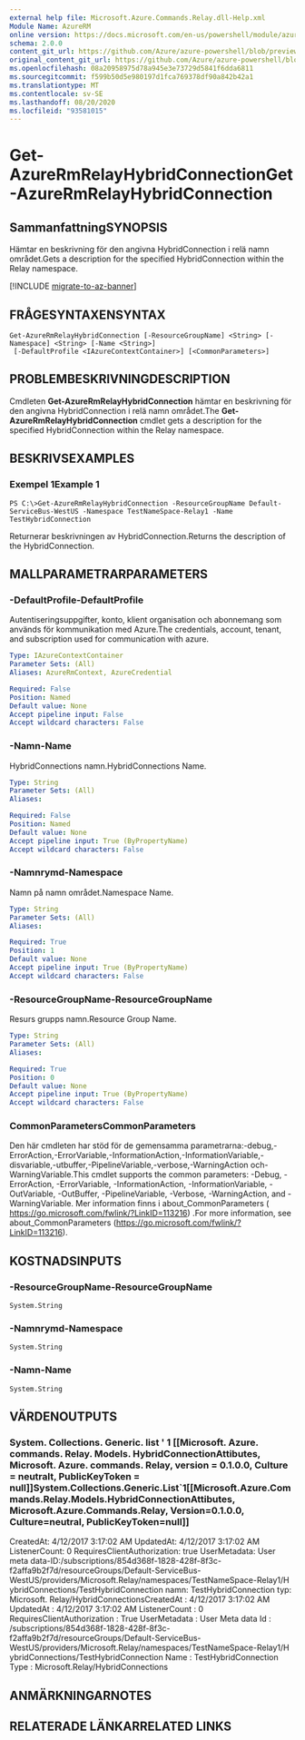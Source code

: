 ```yaml
---
external help file: Microsoft.Azure.Commands.Relay.dll-Help.xml
Module Name: AzureRM
online version: https://docs.microsoft.com/en-us/powershell/module/azurerm.relay/get-azurermrelayhybridconnection
schema: 2.0.0
content_git_url: https://github.com/Azure/azure-powershell/blob/preview/src/ResourceManager/Relay/Commands.Relay/help/Get-AzureRmRelayHybridConnection.md
original_content_git_url: https://github.com/Azure/azure-powershell/blob/preview/src/ResourceManager/Relay/Commands.Relay/help/Get-AzureRmRelayHybridConnection.md
ms.openlocfilehash: 08a20958975d78a945e3e73729d5841f6dda6811
ms.sourcegitcommit: f599b50d5e980197d1fca769378df90a842b42a1
ms.translationtype: MT
ms.contentlocale: sv-SE
ms.lasthandoff: 08/20/2020
ms.locfileid: "93581015"
---
```

# <span data-ttu-id="1f153-101">Get-AzureRmRelayHybridConnection</span><span class="sxs-lookup"><span data-stu-id="1f153-101">Get-AzureRmRelayHybridConnection</span></span>

## <span data-ttu-id="1f153-102">Sammanfattning</span><span class="sxs-lookup"><span data-stu-id="1f153-102">SYNOPSIS</span></span>
<span data-ttu-id="1f153-103">Hämtar en beskrivning för den angivna HybridConnection i relä namn området.</span><span class="sxs-lookup"><span data-stu-id="1f153-103">Gets a description for the specified HybridConnection within the Relay namespace.</span></span>

[!INCLUDE [migrate-to-az-banner](../../includes/migrate-to-az-banner.md)]

## <span data-ttu-id="1f153-104">FRÅGESYNTAXEN</span><span class="sxs-lookup"><span data-stu-id="1f153-104">SYNTAX</span></span>

```
Get-AzureRmRelayHybridConnection [-ResourceGroupName] <String> [-Namespace] <String> [-Name <String>]
 [-DefaultProfile <IAzureContextContainer>] [<CommonParameters>]
```

## <span data-ttu-id="1f153-105">PROBLEMBESKRIVNING</span><span class="sxs-lookup"><span data-stu-id="1f153-105">DESCRIPTION</span></span>
<span data-ttu-id="1f153-106">Cmdleten **Get-AzureRmRelayHybridConnection** hämtar en beskrivning för den angivna HybridConnection i relä namn området.</span><span class="sxs-lookup"><span data-stu-id="1f153-106">The **Get-AzureRmRelayHybridConnection** cmdlet gets a description for the specified HybridConnection within the Relay namespace.</span></span>

## <span data-ttu-id="1f153-107">BESKRIVS</span><span class="sxs-lookup"><span data-stu-id="1f153-107">EXAMPLES</span></span>

### <span data-ttu-id="1f153-108">Exempel 1</span><span class="sxs-lookup"><span data-stu-id="1f153-108">Example 1</span></span>
```
PS C:\>Get-AzureRmRelayHybridConnection -ResourceGroupName Default-ServiceBus-WestUS -Namespace TestNameSpace-Relay1 -Name TestHybridConnection
```

<span data-ttu-id="1f153-109">Returnerar beskrivningen av HybridConnection.</span><span class="sxs-lookup"><span data-stu-id="1f153-109">Returns the description of the HybridConnection.</span></span> 

## <span data-ttu-id="1f153-110">MALLPARAMETRAR</span><span class="sxs-lookup"><span data-stu-id="1f153-110">PARAMETERS</span></span>

### <span data-ttu-id="1f153-111">-DefaultProfile</span><span class="sxs-lookup"><span data-stu-id="1f153-111">-DefaultProfile</span></span>
<span data-ttu-id="1f153-112">Autentiseringsuppgifter, konto, klient organisation och abonnemang som används för kommunikation med Azure.</span><span class="sxs-lookup"><span data-stu-id="1f153-112">The credentials, account, tenant, and subscription used for communication with azure.</span></span>

```yaml
Type: IAzureContextContainer
Parameter Sets: (All)
Aliases: AzureRmContext, AzureCredential

Required: False
Position: Named
Default value: None
Accept pipeline input: False
Accept wildcard characters: False
```

### <span data-ttu-id="1f153-113">-Namn</span><span class="sxs-lookup"><span data-stu-id="1f153-113">-Name</span></span>
<span data-ttu-id="1f153-114">HybridConnections namn.</span><span class="sxs-lookup"><span data-stu-id="1f153-114">HybridConnections Name.</span></span>

```yaml
Type: String
Parameter Sets: (All)
Aliases: 

Required: False
Position: Named
Default value: None
Accept pipeline input: True (ByPropertyName)
Accept wildcard characters: False
```

### <span data-ttu-id="1f153-115">-Namnrymd</span><span class="sxs-lookup"><span data-stu-id="1f153-115">-Namespace</span></span>
<span data-ttu-id="1f153-116">Namn på namn området.</span><span class="sxs-lookup"><span data-stu-id="1f153-116">Namespace Name.</span></span>

```yaml
Type: String
Parameter Sets: (All)
Aliases: 

Required: True
Position: 1
Default value: None
Accept pipeline input: True (ByPropertyName)
Accept wildcard characters: False
```

### <span data-ttu-id="1f153-117">-ResourceGroupName</span><span class="sxs-lookup"><span data-stu-id="1f153-117">-ResourceGroupName</span></span>
<span data-ttu-id="1f153-118">Resurs grupps namn.</span><span class="sxs-lookup"><span data-stu-id="1f153-118">Resource Group Name.</span></span>

```yaml
Type: String
Parameter Sets: (All)
Aliases: 

Required: True
Position: 0
Default value: None
Accept pipeline input: True (ByPropertyName)
Accept wildcard characters: False
```

### <span data-ttu-id="1f153-119">CommonParameters</span><span class="sxs-lookup"><span data-stu-id="1f153-119">CommonParameters</span></span>
<span data-ttu-id="1f153-120">Den här cmdleten har stöd för de gemensamma parametrarna:-debug,-ErrorAction,-ErrorVariable,-InformationAction,-InformationVariable,-disvariable,-utbuffer,-PipelineVariable,-verbose,-WarningAction och-WarningVariable.</span><span class="sxs-lookup"><span data-stu-id="1f153-120">This cmdlet supports the common parameters: -Debug, -ErrorAction, -ErrorVariable, -InformationAction, -InformationVariable, -OutVariable, -OutBuffer, -PipelineVariable, -Verbose, -WarningAction, and -WarningVariable.</span></span> <span data-ttu-id="1f153-121">Mer information finns i about_CommonParameters ( https://go.microsoft.com/fwlink/?LinkID=113216) .</span><span class="sxs-lookup"><span data-stu-id="1f153-121">For more information, see about_CommonParameters (https://go.microsoft.com/fwlink/?LinkID=113216).</span></span>

## <span data-ttu-id="1f153-122">KOSTNADS</span><span class="sxs-lookup"><span data-stu-id="1f153-122">INPUTS</span></span>

### <span data-ttu-id="1f153-123">-ResourceGroupName</span><span class="sxs-lookup"><span data-stu-id="1f153-123">-ResourceGroupName</span></span>
    System.String

### <span data-ttu-id="1f153-124">-Namnrymd</span><span class="sxs-lookup"><span data-stu-id="1f153-124">-Namespace</span></span>
    System.String

### <span data-ttu-id="1f153-125">-Namn</span><span class="sxs-lookup"><span data-stu-id="1f153-125">-Name</span></span>
    System.String

## <span data-ttu-id="1f153-126">VÄRDEN</span><span class="sxs-lookup"><span data-stu-id="1f153-126">OUTPUTS</span></span>

### <span data-ttu-id="1f153-127">System. Collections. Generic. list ' 1 [[Microsoft. Azure. commands. Relay. Models. HybridConnectionAttibutes, Microsoft. Azure. commands. Relay, version = 0.1.0.0, Culture = neutralt, PublicKeyToken = null]]</span><span class="sxs-lookup"><span data-stu-id="1f153-127">System.Collections.Generic.List\`1[[Microsoft.Azure.Commands.Relay.Models.HybridConnectionAttibutes, Microsoft.Azure.Commands.Relay, Version=0.1.0.0, Culture=neutral, PublicKeyToken=null]]</span></span>
<span data-ttu-id="1f153-128">CreatedAt: 4/12/2017 3:17:02 AM UpdatedAt: 4/12/2017 3:17:02 AM ListenerCount: 0 RequiresClientAuthorization: true UserMetadata: User meta data-ID:/subscriptions/854d368f-1828-428f-8f3c-f2affa9b2f7d/resourceGroups/Default-ServiceBus-WestUS/providers/Microsoft.Relay/namespaces/TestNameSpace-Relay1/H ybridConnections/TestHybridConnection namn: TestHybridConnection typ: Microsoft. Relay/HybridConnections</span><span class="sxs-lookup"><span data-stu-id="1f153-128">CreatedAt                   : 4/12/2017 3:17:02 AM UpdatedAt                   : 4/12/2017 3:17:02 AM ListenerCount               : 0 RequiresClientAuthorization : True UserMetadata                : User Meta data Id                          : /subscriptions/854d368f-1828-428f-8f3c-f2affa9b2f7d/resourceGroups/Default-ServiceBus-WestUS/providers/Microsoft.Relay/namespaces/TestNameSpace-Relay1/H ybridConnections/TestHybridConnection Name                        : TestHybridConnection Type                        : Microsoft.Relay/HybridConnections</span></span>

## <span data-ttu-id="1f153-129">ANMÄRKNINGAR</span><span class="sxs-lookup"><span data-stu-id="1f153-129">NOTES</span></span>

## <span data-ttu-id="1f153-130">RELATERADE LÄNKAR</span><span class="sxs-lookup"><span data-stu-id="1f153-130">RELATED LINKS</span></span>

